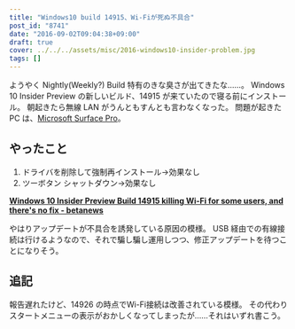 ```yaml
---
title: "Windows10 build 14915、Wi-Fiが死ぬ不具合"
post_id: "8741"
date: "2016-09-02T09:04:38+09:00"
draft: true
cover: ../../../assets/misc/2016-windows10-insider-problem.jpg
tags: []
---
```



ようやく Nightly(Weekly?) Build 特有のきな臭さが出てきたな……。 Windows 10 Insider Preview の新しいビルド、14915 が来ていたので寝る前にインストール。 朝起きたら無線 LAN がうんともすんとも言わなくなった。 問題が起きた PC は、[Microsoft Surface Pro](/surface-pro)。

## やったこと

  1. ドライバを削除して強制再インストール→効果なし
  2. ツーボタン シャットダウン→効果なし

**[Windows 10 Insider Preview Build 14915 killing Wi-Fi for some users, and there's no fix - betanews](http://betanews.com/2016/09/01/insider-preview-build-14915-kills-wifi/)**

 やはりアップデートが不具合を誘発している原因の模様。 USB 経由での有線接続は行けるようなので、それで騙し騙し運用しつつ、修正アップデートを待つことになりそう。


## 追記
報告遅れたけど、14926 の時点でWi-Fi接続は改善されている模様。 その代わりスタートメニューの表示がおかしくなってしまったが……それはいずれ書こう。
